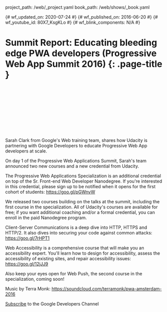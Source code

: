 project_path: /web/_project.yaml
book_path: /web/shows/_book.yaml

{# wf_updated_on: 2020-07-24 #}
{# wf_published_on: 2016-06-20 #}
{# wf_youtube_id: 80X7_KsgKLo #}
{# wf_blink_components: N/A #}

# Summit Report: Educating bleeding edge PWA developers (Progressive Web App Summit 2016) {: .page-title }


<div class="video-wrapper">
  <iframe class="devsite-embedded-youtube-video" data-video-id="80X7_KsgKLo"
          data-autohide="1" data-showinfo="0" frameborder="0" allowfullscreen>
  </iframe>
</div>


Sarah Clark from Google's Web training team, shares how Udacity is partnering with Google Developers to educate Progressive Web App developers at scale.

On day 1 of the Progressive Web Applications Summit, Sarah's team announced two new courses and a new credential from Udacity.

The Progressive Web Applications Specialization is an additional credential on top of the Sr. Front-end Web Developer Nanodegree. If you're interested in this credential, please sign up to be notified when it opens for the first cohort of students: https://goo.gl/pGWnvW

We released two courses building on the talks at the summit, including the first course in the specialization. All of Udacity's courses are available for free; if you want additional coaching and/or a formal credential, you can enroll in the paid Nanodegree program.

Client-Server Communications is a deep dive into HTTP, HTTPS and HTTP/2. It also dives into securing your code against common attacks: https://goo.gl/7rHPT1

Web Accessibility is a comprehensive course that will make you an accessibility expert. You'll learn how to design for accessibility, assess the accessibility of existing sites, and repair accessibility issues: https://goo.gl/12jJJ9

Also keep your eyes open for Web Push, the second course in the specialization, coming soon!

Music by Terra Monk: https://soundcloud.com/terramonk/pwa-amsterdam-2016

[Subscribe](https://goo.gl/LLLNvf) to the Google Developers Channel

